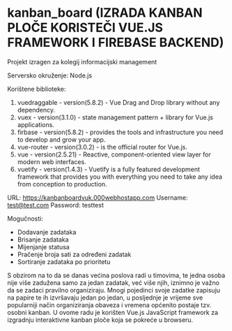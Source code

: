 # kanban_board (IZRADA KANBAN PLOČE KORISTEČI VUE.JS FRAMEWORK I FIREBASE BACKEND)

Projekt izragen za kolegij informacijski management

Serversko okruženje: Node.js

Korištene biblioteke:
1. vuedraggable - version(5.8.2) - Vue Drag and Drop library without any dependency.
2. vuex - version(3.1.0) - state management pattern + library for Vue.js applications.
3. firbase - version(5.8.2) - provides the tools and infrastructure you need to develop and grow your app.
4. vue-router - version(3.0.2) - is the official router for Vue.js.
5. vue - version(2.5.21) - Reactive, component-oriented view layer for modern web interfaces.
6. vuetify - version(1.4.3) - Vuetify is a fully featured development framework that provides you with everything you need to take any idea from conception to production.

URL: https://kanbanboardvuk.000webhostapp.com
Username: test@test.com
Password: testtest

Mogučnosti:
- Dodavanje zadataka
- Brisanje zadataka
- Mijenjanje statusa
- Pračenje broja sati za određeni zadatak
- Sortiranje zadataka po prioritetu

S obzirom na to da se danas većina poslova radi u timovima, te jedna osoba nije više zadužena samo za jedan zadatak, već više njih, iznimno je važno da se zadaci pravilno organiziraju. Mnogi pojedinci svoje zadatke zapisuju na papire te ih izvršavaju jedan po jedan, u posljednje je vrijeme sve popularniji način organiziranja obaveza i vremena općenito postaje tzv. osobni kanban. U ovome radu je korišten Vue.js JavaScript framework za izgradnju interaktivne kanban ploče koja se pokreće u browseru. 
